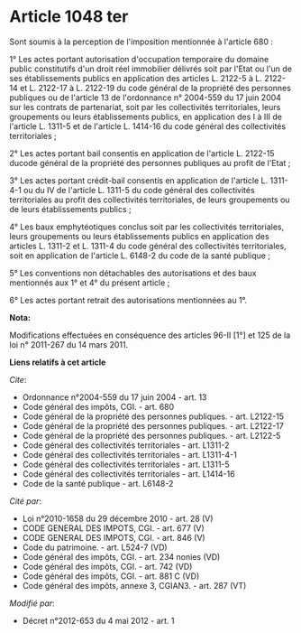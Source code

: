 # Article 1048 ter

Sont soumis à la perception de l'imposition mentionnée à l'article 680 : 

1° Les actes portant autorisation d'occupation temporaire du domaine public constitutifs d'un droit réel immobilier délivrés
soit par l'Etat ou l'un de ses établissements publics en application des articles L. 2122-5 à L. 2122-14 et L. 2122-17 à L.
2122-19 du code général de la propriété des personnes publiques ou de l'article 13 de l'ordonnance n° 2004-559 du 17 juin
2004 sur les contrats de partenariat, soit par les collectivités territoriales, leurs groupements ou leurs établissements
publics, en application des I à III de l'article L. 1311-5 et de l'article L. 1414-16 du code général des collectivités
territoriales ; 

2° Les actes portant bail consentis en application de l'article L. 2122-15 ducode général de la propriété des personnes
publiques au profit de l'Etat ; 

3° Les actes portant crédit-bail consentis en application de l'article L. 1311-4-1 ou du IV de l'article L. 1311-5 du code
général des collectivités territoriales au profit des collectivités territoriales, de leurs groupements ou de leurs
établissements publics ; 

4° Les baux emphytéotiques conclus soit par les collectivités territoriales, leurs groupements ou leurs établissements
publics en application des articles L. 1311-2 et L. 1311-4 du code général des collectivités territoriales, soit en
application de l'article L. 6148-2 du code de la santé publique ; 

5° Les conventions non détachables des autorisations et des baux mentionnés aux 1° et 4° du présent article ; 

6° Les actes portant retrait des autorisations mentionnées au 1°.

**Nota:**

Modifications effectuées en conséquence des articles 96-II [1°] et 125 de la loi n° 2011-267 du 14 mars 2011.

**Liens relatifs à cet article**

_Cite_:

  - Ordonnance n°2004-559 du 17 juin 2004 - art. 13
  - Code général des impôts, CGI. - art. 680
  - Code général de la propriété des personnes publiques. - art. L2122-15
  - Code général de la propriété des personnes publiques. - art. L2122-17
  - Code général de la propriété des personnes publiques. - art. L2122-5
  - Code général des collectivités territoriales - art. L1311-2
  - Code général des collectivités territoriales - art. L1311-4-1
  - Code général des collectivités territoriales - art. L1311-5
  - Code général des collectivités territoriales - art. L1414-16
  - Code de la santé publique - art. L6148-2

_Cité par_:

  - Loi n°2010-1658 du 29 décembre 2010 - art. 28 (V)
  - CODE GENERAL DES IMPOTS, CGI. - art. 677 (V)
  - CODE GENERAL DES IMPOTS, CGI. - art. 846 (V)
  - Code du patrimoine. - art. L524-7 (VD)
  - Code général des impôts, CGI. - art. 234 nonies (VD)
  - Code général des impôts, CGI. - art. 742 (VD)
  - Code général des impôts, CGI. - art. 881 C (VD)
  - Code général des impôts, annexe 3, CGIAN3. - art. 287 (VT)

_Modifié par_:

  - Décret n°2012-653 du 4 mai 2012 - art. 1
